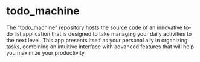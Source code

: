 # todo_machine
The "todo_machine" repository hosts the source code of an innovative to-do list application that is designed to take managing your daily activities to the next level. This app presents itself as your personal ally in organizing tasks, combining an intuitive interface with advanced features that will help you maximize your productivity.
